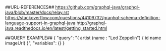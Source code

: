 ##URL-REFERENCES##
https://github.com/graphql-java/graphql-java/blob/master/docs/relay.rst
https://stackoverflow.com/questions/44109732/graphql-schema-definition-language-support-in-graphql-java
http://graphql-java.readthedocs.io/en/latest/getting_started.html

##QUERY EXAMPLE##
{
  "query": "{ artist (name : \"Led Zeppelin\") { id name imageUrl} }",
  "variables": {}
}